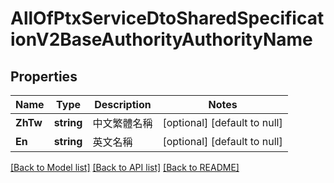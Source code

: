 # AllOfPtxServiceDtoSharedSpecificationV2BaseAuthorityAuthorityName

## Properties
Name | Type | Description | Notes
------------ | ------------- | ------------- | -------------
**ZhTw** | **string** | 中文繁體名稱 | [optional] [default to null]
**En** | **string** | 英文名稱 | [optional] [default to null]

[[Back to Model list]](../README.md#documentation-for-models) [[Back to API list]](../README.md#documentation-for-api-endpoints) [[Back to README]](../README.md)

